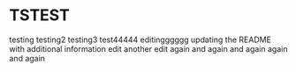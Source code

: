 # TSTEST
testing
testing2
testing3
test44444
editingggggg
updating the README with additional information
edit
another edit
again
and again
and again
again
and again
